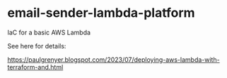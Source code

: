 # email-sender-lambda-platform
IaC for a basic AWS Lambda

See here for details: 

https://paulgrenyer.blogspot.com/2023/07/deploying-aws-lambda-with-terraform-and.html
